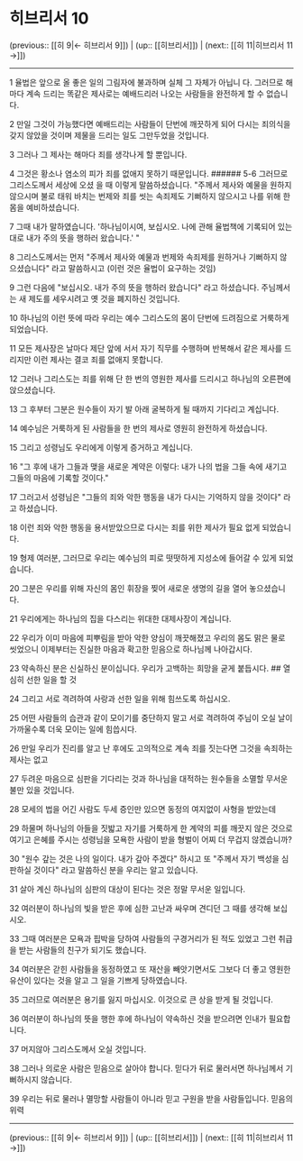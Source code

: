 # 히브리서 10

(previous:: [[히 9|← 히브리서 9]]) | (up:: [[히브리서]]) | (next:: [[히 11|히브리서 11 →]])

***




1 
율법은 앞으로 올 좋은 일의 그림자에 불과하며 실체 그 자체가 아닙니 다. 그러므로 해마다 계속 드리는 똑같은 제사로는 예배드리러 나오는 사람들을 완전하게 할 수 없습니다. 



2 
만일 그것이 가능했다면 예배드리는 사람들이 단번에 깨끗하게 되어 다시는 죄의식을 갖지 않았을 것이며 제물을 드리는 일도 그만두었을 것입니다. 



3 
그러나 그 제사는 해마다 죄를 생각나게 할 뿐입니다. 



4 
그것은 황소나 염소의 피가 죄를 없애지 못하기 때문입니다. ###### 5-6 그러므로 그리스도께서 세상에 오셨 을 때 이렇게 말씀하셨습니다. "주께서 제사와 예물을 원하지 않으시며 불로 태워 바치는 번제와 죄를 씻는 속죄제도 기뻐하지 않으시고 나를 위해 한 몸을 예비하셨습니다. 



7 
그때 내가 말하였습니다. '하나님이시여, 보십시오. 나에 관해 율법책에 기록되어 있는 대로 내가 주의 뜻을 행하러 왔습니다.' " 



8 
그리스도께서는 먼저 "주께서 제사와 예물과 번제와 속죄제를 원하거나 기뻐하지 않으셨습니다" 라고 말씀하시고 (이런 것은 율법이 요구하는 것임) 



9 
그런 다음에 "보십시오. 내가 주의 뜻을 행하러 왔습니다" 라고 하셨습니다. 주님께서는 새 제도를 세우시려고 옛 것을 폐지하신 것입니다. 



10 
하나님의 이런 뜻에 따라 우리는 예수 그리스도의 몸이 단번에 드려짐으로 거룩하게 되었습니다. 



11 
모든 제사장은 날마다 제단 앞에 서서 자기 직무를 수행하며 반복해서 같은 제사를 드리지만 이런 제사는 결코 죄를 없애지 못합니다. 



12 
그러나 그리스도는 죄를 위해 단 한 번의 영원한 제사를 드리시고 하나님의 오른편에 앉으셨습니다. 



13 
그 후부터 그분은 원수들이 자기 발 아래 굴복하게 될 때까지 기다리고 계십니다. 



14 
예수님은 거룩하게 된 사람들을 한 번의 제사로 영원히 완전하게 하셨습니다. 



15 
그리고 성령님도 우리에게 이렇게 증거하고 계십니다. 



16 
"그 후에 내가 그들과 맺을 새로운 계약은 이렇다: 내가 나의 법을 그들 속에 새기고 그들의 마음에 기록할 것이다." 



17 
그러고서 성령님은 "그들의 죄와 악한 행동을 내가 다시는 기억하지 않을 것이다" 라고 하셨습니다. 



18 
이런 죄와 악한 행동을 용서받았으므로 다시는 죄를 위한 제사가 필요 없게 되었습니다. 



19 
형제 여러분, 그러므로 우리는 예수님의 피로 떳떳하게 지성소에 들어갈 수 있게 되었습니다. 



20 
그분은 우리를 위해 자신의 몸인 휘장을 찢어 새로운 생명의 길을 열어 놓으셨습니다. 



21 
우리에게는 하나님의 집을 다스리는 위대한 대제사장이 계십니다. 



22 
우리가 이미 마음에 피뿌림을 받아 악한 양심이 깨끗해졌고 우리의 몸도 맑은 물로 씻었으니 이제부터는 진실한 마음과 확고한 믿음으로 하나님께 나아갑시다. 



23 
약속하신 분은 신실하신 분이십니다. 우리가 고백하는 희망을 굳게 붙듭시다. ## 열심히 선한 일을 할 것 



24 
그리고 서로 격려하여 사랑과 선한 일을 위해 힘쓰도록 하십시오. 



25 
어떤 사람들의 습관과 같이 모이기를 중단하지 말고 서로 격려하여 주님이 오실 날이 가까울수록 더욱 모이는 일에 힘씁시다. 



26 
만일 우리가 진리를 알고 난 후에도 고의적으로 계속 죄를 짓는다면 그것을 속죄하는 제사는 없고 



27 
두려운 마음으로 심판을 기다리는 것과 하나님을 대적하는 원수들을 소멸할 무서운 불만 있을 것입니다. 



28 
모세의 법을 어긴 사람도 두세 증인만 있으면 동정의 여지없이 사형을 받았는데 



29 
하물며 하나님의 아들을 짓밟고 자기를 거룩하게 한 계약의 피를 깨끗지 않은 것으로 여기고 은혜를 주시는 성령님을 모욕한 사람이 받을 형벌이 어찌 더 무겁지 않겠습니까? 



30 
"원수 갚는 것은 나의 일이다. 내가 갚아 주겠다" 하시고 또 "주께서 자기 백성을 심판하실 것이다" 라고 말씀하신 분을 우리는 알고 있습니다. 



31 
살아 계신 하나님의 심판의 대상이 된다는 것은 정말 무서운 일입니다. 



32 
여러분이 하나님의 빛을 받은 후에 심한 고난과 싸우며 견디던 그 때를 생각해 보십시오. 



33 
그때 여러분은 모욕과 핍박을 당하여 사람들의 구경거리가 된 적도 있었고 그런 취급을 받는 사람들의 친구가 되기도 했습니다. 



34 
여러분은 갇힌 사람들을 동정하였고 또 재산을 빼앗기면서도 그보다 더 좋고 영원한 유산이 있다는 것을 알고 그 일을 기쁘게 당하였습니다. 



35 
그러므로 여러분은 용기를 잃지 마십시오. 이것으로 큰 상을 받게 될 것입니다. 



36 
여러분이 하나님의 뜻을 행한 후에 하나님이 약속하신 것을 받으려면 인내가 필요합니다. 



37 
머지않아 그리스도께서 오실 것입니다. 



38 
그러나 의로운 사람은 믿음으로 살아야 합니다. 믿다가 뒤로 물러서면 하나님께서 기뻐하시지 않습니다. 



39 
우리는 뒤로 물러나 멸망할 사람들이 아니라 믿고 구원을 받을 사람들입니다. 믿음의 위력

***

(previous:: [[히 9|← 히브리서 9]]) | (up:: [[히브리서]]) | (next:: [[히 11|히브리서 11 →]])
